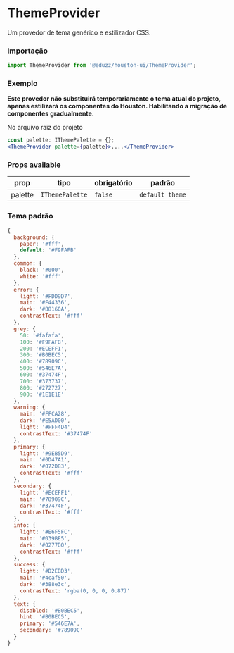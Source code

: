 # ThemeProvider

Um provedor de tema genérico e estilizador CSS.

### Importação

```js
import ThemeProvider from '@eduzz/houston-ui/ThemeProvider';
```

### Exemplo

**Este provedor não substituirá temporariamente o tema atual do projeto, apenas estilizará os componentes do Houston. Habilitando a migração de componentes gradualmente.**

No arquivo raiz do projeto

```jsx
const palette: IThemePalette = {};
<ThemeProvider palette={palette}>....</ThemeProvider>
```

### Props available

| prop    | tipo            | obrigatório | padrão          |
|---------|-----------------|-------------|-----------------|
| palette | `IThemePalette` | `false`     | `default theme` |


### Tema padrão

```js
{
  background: {
    paper: '#fff',
    default: '#F9FAFB'
  },
  common: {
    black: '#000',
    white: '#fff'
  },
  error: {
    light: '#FDD9D7',
    main: '#F44336',
    dark: '#B8160A',
    contrastText: '#fff'
  },
  grey: {
    50: '#fafafa',
    100: '#F9FAFB',
    200: '#ECEFF1',
    300: '#B0BEC5',
    400: '#78909C',
    500: '#546E7A',
    600: '#37474F',
    700: '#373737',
    800: '#272727',
    900: '#1E1E1E'
  },
  warning: {
    main: '#FFCA28',
    dark: '#E5AD00',
    light: '#FFF4D4',
    contrastText: '#37474F'
  },
  primary: {
    light: '#9EB5D9',
    main: '#0D47A1',
    dark: '#072D83',
    contrastText: '#fff'
  },
  secondary: {
    light: '#ECEFF1',
    main: '#78909C',
    dark: '#37474F',
    contrastText: '#fff'
  },
  info: {
    light: '#E6F5FC',
    main: '#039BE5',
    dark: '#0277B0',
    contrastText: '#fff'
  },
  success: {
    light: '#D2EBD3',
    main: '#4caf50',
    dark: '#388e3c',
    contrastText: 'rgba(0, 0, 0, 0.87)'
  },
  text: {
    disabled: '#B0BEC5',
    hint: '#B0BEC5',
    primary: '#546E7A',
    secondary: '#78909C'
  }
}
```
